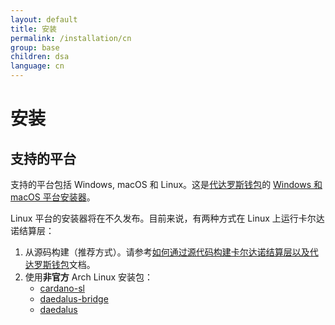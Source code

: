 ```yaml
---
layout: default
title: 安装
permalink: /installation/cn
group: base
children: dsa
language: cn
---
```


<!-- Reviewed at d0868afac50ba6ffcbd95054e65cbf77fa513082 -->

# 安装

<!-- CARDANO_SL_README_BEGIN_3 -->
## 支持的平台

支持的平台包括 Windows, macOS 和 Linux。这是[代达罗斯钱包](https://github.com/input-output-hk/daedalus)的 [Windows 和 macOS 平台安装器](https://daedaluswallet.io/#download)。

Linux 平台的安装器将在不久发布。目前来说，有两种方式在 Linux 上运行卡尔达诺结算层：

1. 从源码构建（推荐方式）。请参考[如何通过源代码构建卡尔达诺结算层以及代达罗斯钱包](https://github.com/input-output-hk/cardano-sl/blob/develop/docs/how-to/build-cardano-sl-and-daedalus-from-source-code.md)文档。
2. 使用**非官方** Arch Linux 安装包：
   * [cardano-sl](https://aur.archlinux.org/packages/cardano-sl/)
   * [daedalus-bridge](https://aur.archlinux.org/packages/daedalus-bridge/)
   * [daedalus](https://aur.archlinux.org/packages/daedalus/)

<!-- CARDANO_SL_README_END_3 -->
